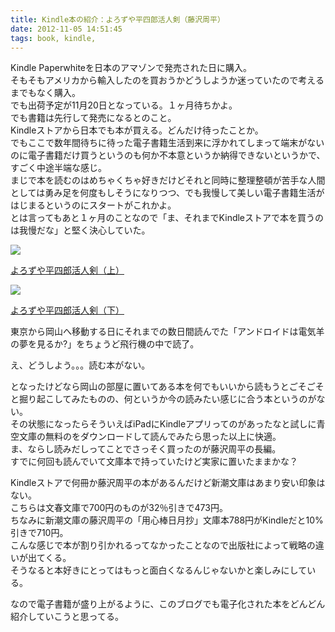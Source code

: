 ```yaml
---
title: Kindle本の紹介：よろずや平四郎活人剣（藤沢周平）
date: 2012-11-05 14:51:45
tags: book, kindle,
---
```


Kindle Paperwhiteを日本のアマゾンで発売された日に購入。<br>
そもそもアメリカから輸入したのを買おうかどうしようか迷っていたので考えるまでもなく購入。<br>
でも出荷予定が11月20日となっている。１ヶ月待ちかよ。<br>
でも書籍は先行して発売になるとのこと。<br>
Kindleストアから日本でも本が買える。どんだけ待ったことか。<br>
でもここで数年間待ちに待った電子書籍生活到来に浮かれてしまって端末がないのに電子書籍だけ買うというのも何か不本意というか納得できないというかで、すごく中途半端な感じ。<br>
まじで本を読むのはめちゃくちゃ好きだけどそれと同時に整理整頓が苦手な人間としては勇み足を何度もしそうになりつつ、でも我慢して美しい電子書籍生活がはじまるというのにスタートがこれかよ。<br>
とは言ってもあと１ヶ月のことなので「ま、それまでKindleストアで本を買うのは我慢だな」と堅く決心していた。

<div class="amazon-wrapper">
<p class="amazon-image">
<a href="http://www.amazon.co.jp/gp/product/B009DED9RA/ref=as_li_ss_il?ie=UTF8&camp=247&creative=7399&creativeASIN=B009DED9RA&linkCode=as2&tag=uuuu-22"><img border="0" src="http://ws.assoc-amazon.jp/widgets/q?_encoding=UTF8&ASIN=B009DED9RA&Format=_SL160_&ID=AsinImage&MarketPlace=JP&ServiceVersion=20070822&WS=1&tag=uuuu-22" ></a><img src="http://www.assoc-amazon.jp/e/ir?t=uuuu-22&l=as2&o=9&a=B009DED9RA" width="1" height="1" border="0" alt="" style="border:none !important; margin:0px !important;" />
<p class="amazon-text">
<a href="http://www.amazon.co.jp/gp/product/B009DED9RA/ref=as_li_ss_tl?ie=UTF8&camp=247&creative=7399&creativeASIN=B009DED9RA&linkCode=as2&tag=uuuu-22">よろずや平四郎活人剣（上）</a><img src="http://www.assoc-amazon.jp/e/ir?t=uuuu-22&l=as2&o=9&a=B009DED9RA" width="1" height="1" border="0" alt="" style="border:none !important; margin:0px !important;" />

</div>
<div class="amazon-wrapper">
<p class="amazon-image">
<a href="http://www.amazon.co.jp/gp/product/B009DED9U2/ref=as_li_ss_il?ie=UTF8&camp=247&creative=7399&creativeASIN=B009DED9U2&linkCode=as2&tag=uuuu-22"><img border="0" src="http://ws.assoc-amazon.jp/widgets/q?_encoding=UTF8&ASIN=B009DED9U2&Format=_SL160_&ID=AsinImage&MarketPlace=JP&ServiceVersion=20070822&WS=1&tag=uuuu-22" ></a><img src="http://www.assoc-amazon.jp/e/ir?t=uuuu-22&l=as2&o=9&a=B009DED9U2" width="1" height="1" border="0" alt="" style="border:none !important; margin:0px !important;" />

<p class="amazon-text">
<a href="http://www.amazon.co.jp/gp/product/B009DED9U2/ref=as_li_ss_tl?ie=UTF8&camp=247&creative=7399&creativeASIN=B009DED9U2&linkCode=as2&tag=uuuu-22">よろずや平四郎活人剣（下）</a><img src="http://www.assoc-amazon.jp/e/ir?t=uuuu-22&l=as2&o=9&a=B009DED9U2" width="1" height="1" border="0" alt="" style="border:none !important; margin:0px !important;" />

</div>

東京から岡山へ移動する日にそれまでの数日間読んでた「アンドロイドは電気羊の夢を見るか?」をちょうど飛行機の中で読了。

え、どうしよう。。。読む本がない。

となったけどなら岡山の部屋に置いてある本を何でもいいから読もうとごそごそと掘り起こしてみたものの、何というか今の読みたい感じに合う本というのがない。<br>
その状態になったらそういえばiPadにKindleアプリってのがあったなと試しに青空文庫の無料のをダウンロードして読んでみたら思った以上に快適。<br>
ま、ならし読みだしってことでさっそく買ったのが藤沢周平の長編。<br>
すでに何回も読んでいて文庫本で持っていたけど実家に置いたままかな？

Kindleストアで何冊か藤沢周平の本があるんだけど新潮文庫はあまり安い印象はない。<br>
こちらは文春文庫で700円のものが32％引きで473円。<br>
ちなみに新潮文庫の藤沢周平の「用心棒日月抄」文庫本788円がKindleだと10%引きで710円。<br>
こんな感じで本が割り引かれるってなかったことなので出版社によって戦略の違いが出てくる。<br>
そうなると本好きにとってはもっと面白くなるんじゃないかと楽しみにしている。

なので電子書籍が盛り上がるように、このブログでも電子化された本をどんどん紹介していこうと思ってる。
